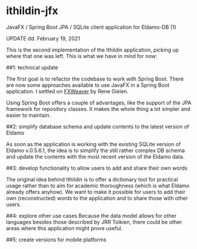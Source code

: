 # ithildin-jfx
JavaFX / Spring Boot JPA / SQLite client application for Eldamo-DB (1)

UPDATE dd. February 19, 2021

This is the second implementation of the Ithildin application, picking up where that one was left. This is what we have in mind for now:

##1: technical update

The first goal is to refactor the codebase to work with Spring Boot. There are now some approaches available to use JavaFX in a Spring Boot application. I settled on [FXWeaver](https://rgielen.net/posts/2019/introducing-fxweaver-dependency-injection-support-for-javafx-and-fxml/) by Rene Gielen.

Using Spring Boot offers a couple of advantages, like the support of the JPA framework for repository classes. It makes the whole thing a lot simpler and easier to maintain.

##2: simplify database schema and update contents to the latest version of Eldamo

As soon as the application is working with the existing SQLite version of Eldamo v.0.5.6.1, the idea is to simplify the still rather complex DB schema and update the contents with the most recent version of the Eldamo data.

##3: develop functionality to allow users to add and share their own words

The original idea behind Ithildin is to offer a dictionary tool for practical usage rather than to aim for academic thoroughness (which is what Eldamo already offers anyhow). We want to make it possible for users to add their own (reconstructed) words to the application and to share those with other users.

##4: explore other use cases
Because the data model allows for other languages besides those described by JRR Tolkien, there could be other areas where this application might prove useful.

##5: create versions for mobile platforms
 